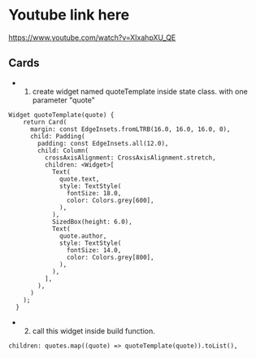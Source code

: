 # Youtube link here
https://www.youtube.com/watch?v=XIxahpXU_QE

## Cards

- 1. create widget named quoteTemplate inside state class. with one parameter "quote"
```
Widget quoteTemplate(quote) {
    return Card(
      margin: const EdgeInsets.fromLTRB(16.0, 16.0, 16.0, 0),
      child: Padding(
        padding: const EdgeInsets.all(12.0),
        child: Column(
          crossAxisAlignment: CrossAxisAlignment.stretch,
          children: <Widget>[
            Text(
              quote.text,
              style: TextStyle(
                fontSize: 18.0,
                color: Colors.grey[600],
              ),
            ),
            SizedBox(height: 6.0),
            Text(
              quote.author,
              style: TextStyle(
                fontSize: 14.0,
                color: Colors.grey[800],
              ),
            ),
          ],
        ),
      )
    );
  }
```
- 2. call this widget inside build function.
```
children: quotes.map((quote) => quoteTemplate(quote)).toList(),
```

